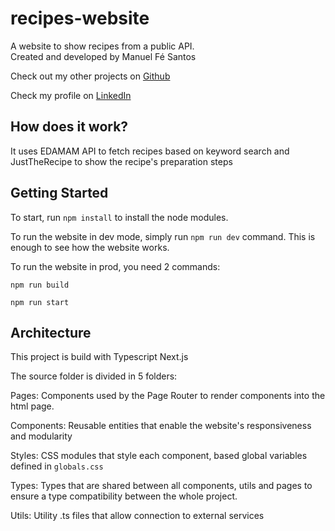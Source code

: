 # recipes-website
A website to show recipes from a public API.  
Created and developed by Manuel Fé Santos

Check out my other projects on [Github](https://www.github.com/manuelfesantos)

Check my profile on [LinkedIn](https://www.linkedin.com/in/manuelfesantos)

## How does it work?
It uses EDAMAM API to fetch recipes based on keyword search and JustTheRecipe to show the recipe's preparation steps

## Getting Started
To start, run `npm install` to install the node modules.

To run the website in dev mode, simply run `npm run dev` command. This is enough to see how the website works.

To run the website in prod, you need 2 commands:

```npm run build```

```npm run start```

## Architecture
This project is build with Typescript Next.js 

The source folder is divided in 5 folders:

Pages: Components used by the Page Router to render components into the html page.

Components: Reusable entities that enable the website's responsiveness and modularity

Styles: CSS modules that style each component, based global variables defined in ``globals.css``

Types: Types that are shared between all components, utils and pages to ensure a type compatibility between the whole project.

Utils: Utility .ts files that allow connection to external services